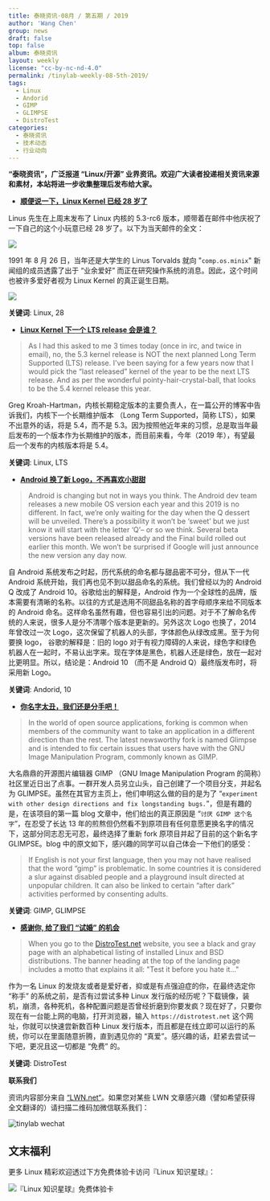 ```yaml
---
title: 泰晓资讯·08月 / 第五期 / 2019
author: 'Wang Chen'
group: news
draft: false
top: false
album: 泰晓资讯
layout: weekly
license: "cc-by-nc-nd-4.0"
permalink: /tinylab-weekly-08-5th-2019/
tags:
  - Linux
  - Andorid
  - GIMP
  - GLIMPSE
  - DistroTest
categories:
  - 泰晓资讯
  - 技术动态
  - 行业动向
---
```


**“泰晓资讯”，广泛报道 “Linux/开源” 业界资讯。欢迎广大读者投递相关资讯来源和素材，本站将进一步收集整理后发布给大家。**

- [**顺便说一下，Linux Kernel 已经 28 岁了**](https://lkml.org/lkml/2019/8/25/207)

Linus 先生在上周末发布了 Linux 内核的 5.3-rc6 版本，顺带着在邮件中他庆祝了一下自己的这个小玩意已经 28 岁了。以下为当天邮件的全文：

![](/wp-content/uploads/2019/08/5.3-rc6.png)

1991 年 8 月 26 日，当年还是大学生的 Linus Torvalds 就向 "`comp.os.minix`" 新闻组的成员透露了出于 “业余爱好” 而正在研究操作系统的消息。因此，这个时间也被许多爱好者视为 Linux Kernel 的真正诞生日期。

![](/wp-content/uploads/2019/08/linux-born.jpg)

**关键词**: Linux, 28

- [**Linux Kernel 下一个 LTS release 会是谁？**](https://people.kernel.org/gregkh/next-long-term-supported-kernel-release)

> As I had this asked to me 3 times today (once in irc, and twice in email), no, the 5.3 kernel release is NOT the next planned Long Term Supported (LTS) release.
> I've been saying for a few years now that I would pick the “last released” kernel of the year to be the next LTS release. And as per the wonderful pointy-hair-crystal-ball, that looks to be the 5.4 kernel release this year.

Greg Kroah-Hartman，内核长期稳定版本的主要负责人，在一篇公开的博客中告诉我们，内核下一个长期维护版本 （Long Term Supported，简称 LTS），如果不出意外的话，将是 5.4，而不是 5.3。因为按照他近年来的习惯，总是取当年最后发布的一个版本作为长期维护的版本，而目前来看，今年（2019 年），有望最后一个发布的内核版本将是 5.4。

**关键词**: Linux, LTS

- [**Android 换了新 Logo，不再喜欢小甜甜**](https://androidcommunity.com/android-q-is-android-10-check-out-the-new-android-logo-here-20190823/)

> Android is changing but not in ways you think. The Android dev team releases a new mobile OS version each year and this 2019 is no different. In fact, we’re only waiting for the day when the Q dessert will be unveiled. There’s a possibility it won’t be ‘sweet’ but we just know it will start with the letter ‘Q’– or so we think. Several beta versions have been released already and the Final build rolled out earlier this month. We won’t be surprised if Google will just announce the new version any day now.

自 Android 系统发布之时起，历代系统的命名都与甜品密不可分，但从下一代 Android 系统开始，我们再也见不到以甜品命名的系统。我们曾经以为的 Android Q 改成了 Android 10。谷歌给出的解释是，Android 作为一个全球性的品牌，版本需要有清晰的名称。以往的方式是选用不同甜品名称的首字母顺序来给不同版本的 Android 命名。这样命名虽然有趣，但也容易引出的问题。对于不了解命名传统的人来说，很多人是分不清哪个版本是更新的。另外这次 Logo 也换了，2014 年曾改过一次 Logo，这次保留了机器人的头部，字体颜色从绿改成黑。至于为何要换 logo， 谷歌的解释是：旧的 logo 对于有视力障碍的人来说，绿色字和绿色机器人在一起时，不易认出字来。现在字体是黑色，机器人还是绿色，放在一起对比更明显。所以，结论是：Android 10 （而不是 Android Q）最终版发布时，将采用新 Logo。

**关键词**: Andorid, 10

- [**你名字太丑，我们还是分手吧！**](https://itsfoss.com/gimp-fork-glimpse/)

> In the world of open source applications, forking is common when members of the community want to take an application in a different direction than the rest. The latest newsworthy fork is named Glimpse and is intended to fix certain issues that users have with the GNU Image Manipulation Program, commonly known as GIMP.

大名鼎鼎的开源图片编辑器 GIMP （GNU Image Manipulation Program 的简称）社区里近日出了点事。一群开发人员另立山头，自己创建了一个项目分支，并起名为 GLIMPSE。虽然在其官方主页上，他们申明这么做的目的是为了 “`experiment with other design directions and fix longstanding bugs.`”，但是有趣的是，在该项目的第一篇 blog 文章中，他们给出的真正原因是 “`讨厌 GIMP 这个名字`”，在忍受了长达 13 年的煎熬但仍然看不到原项目有任何意愿更换名字的情况下，这部分同志忍无可忍，最终选择了重新 fork 原项目并起了目前的这个新名字 GLIMPSE。blog 中的原文如下，感兴趣的同学可以自己体会一下他们的感受：

> If English is not your first language, then you may not have realised that the word “gimp” is problematic. In some countries it is considered a slur against disabled people and a playground insult directed at unpopular children. It can also be linked to certain “after dark” activities performed by consenting adults.

**关键词**: GIMP, GLIMPSE

- [**感谢你, 给了我们 “试婚” 的机会**](https://www.linuxinsider.com/story/How-to-Distro-Hop-With-a-Web-Browser-86178.html)

> When you go to the [DistroTest.net](https://distrotest.net/) website, you see a black and gray page with an alphabetical listing of installed Linux and BSD distributions. The banner heading at the top of the landing page includes a motto that explains it all: "Test it before you hate it..."

作为一名 Linux 的发烧友或者是爱好者，抑或是有点强迫症的你，在最终选定你 “称手” 的系统之前，是否有过尝试多种 Linux 发行版的经历呢？下载镜像，装机，崩溃，各种死机，各种配置问题是否曾经折磨到你要发疯？现在好了，只要你现在有一台能上网的电脑，打开浏览器，输入 `https://distrotest.net` 这个网址，你就可以快速尝新数百种 Linux 发行版本，而且都是在线立即可以运行的系统，你可以在里面随意折腾，直到遇见你的 “真爱”。感兴趣的话，赶紧去尝试一下吧，更况且这一切都是 “免费” 的。

**关键词**: DistroTest

**联系我们**

资讯内容部分来自 [“LWN.net“](https://lwn.net/)。如果您对某些 LWN 文章感兴趣（譬如希望获得全文翻译的）请扫描二维码加微信联系我们：

![tinylab wechat](/images/wechat/tinylab.jpg)

## 文末福利

更多 Linux 精彩欢迎透过下方免费体验卡访问『Linux 知识星球』：

![『Linux 知识星球』免费体验卡](https://tinylab.org/images/xingqiu/planet-free-card.jpg)
